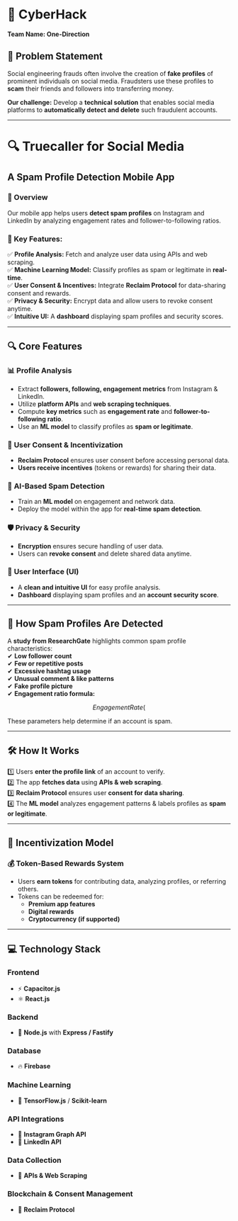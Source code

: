 # 🚀 CyberHack  
**Team Name: One-Direction**  

## 🛑 Problem Statement  
Social engineering frauds often involve the creation of **fake profiles** of prominent individuals on social media. Fraudsters use these profiles to **scam** their friends and followers into transferring money.  

**Our challenge:** Develop a **technical solution** that enables social media platforms to **automatically detect and delete** such fraudulent accounts.  

---

# 🔍 Truecaller for Social Media  
## A Spam Profile Detection Mobile App  

### 📌 Overview  
Our mobile app helps users **detect spam profiles** on Instagram and LinkedIn by analyzing engagement rates and follower-to-following ratios.  

### 🔑 Key Features:  
✅ **Profile Analysis:** Fetch and analyze user data using APIs and web scraping.  
✅ **Machine Learning Model:** Classify profiles as spam or legitimate in **real-time**.  
✅ **User Consent & Incentives:** Integrate **Reclaim Protocol** for data-sharing consent and rewards.  
✅ **Privacy & Security:** Encrypt data and allow users to revoke consent anytime.  
✅ **Intuitive UI:** A **dashboard** displaying spam profiles and security scores.  

---

## 🔍 Core Features  

### 📊 **Profile Analysis**  
- Extract **followers, following, engagement metrics** from Instagram & LinkedIn.  
- Utilize **platform APIs** and **web scraping techniques**.  
- Compute **key metrics** such as **engagement rate** and **follower-to-following ratio**.  
- Use an **ML model** to classify profiles as **spam or legitimate**.  

### 🔐 **User Consent & Incentivization**  
- **Reclaim Protocol** ensures user consent before accessing personal data.  
- **Users receive incentives** (tokens or rewards) for sharing their data.  

### 🤖 **AI-Based Spam Detection**  
- Train an **ML model** on engagement and network data.  
- Deploy the model within the app for **real-time spam detection**.  

### 🛡️ **Privacy & Security**  
- **Encryption** ensures secure handling of user data.  
- Users can **revoke consent** and delete shared data anytime.  

### 🎨 **User Interface (UI)**  
- A **clean and intuitive UI** for easy profile analysis.  
- **Dashboard** displaying spam profiles and an **account security score**.  

---

## 📌 How Spam Profiles Are Detected  
A **study from ResearchGate** highlights common spam profile characteristics:  
✔ **Low follower count**  
✔ **Few or repetitive posts**  
✔ **Excessive hashtag usage**  
✔ **Unusual comment & like patterns**  
✔ **Fake profile picture**  
✔ **Engagement ratio formula:**  

```math
Engagement Rate (%) = [(Likes + Comments) ÷ Followers] × 100
```

These parameters help determine if an account is spam.  

---

## 🛠️ How It Works  

1️⃣ Users **enter the profile link** of an account to verify.  
2️⃣ The app **fetches data** using **APIs & web scraping**.  
3️⃣ **Reclaim Protocol** ensures user **consent for data sharing**.  
4️⃣ The **ML model** analyzes engagement patterns & labels profiles as **spam or legitimate**.  

---

## 🎁 Incentivization Model  

### 💰 **Token-Based Rewards System**  
- Users **earn tokens** for contributing data, analyzing profiles, or referring others.  
- Tokens can be redeemed for:  
  - **Premium app features**  
  - **Digital rewards**  
  - **Cryptocurrency (if supported)**  

---

## 💻 Technology Stack  

### **Frontend**  
- ⚡ **Capacitor.js**  
- ⚛ **React.js**  

### **Backend**  
- 🚀 **Node.js** with **Express / Fastify**  

### **Database**  
- 🔥 **Firebase**  

### **Machine Learning**  
- 🤖 **TensorFlow.js** / **Scikit-learn**  

### **API Integrations**  
- 📡 **Instagram Graph API**  
- 💼 **LinkedIn API**  

### **Data Collection**  
- 🔗 **APIs & Web Scraping**  

### **Blockchain & Consent Management**  
- 🔐 **Reclaim Protocol**  

